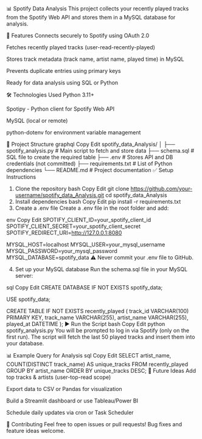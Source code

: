 📊 Spotify Data Analysis
This project collects your recently played tracks from the Spotify Web API and stores them in a MySQL database for analysis.

🚀 Features
Connects securely to Spotify using OAuth 2.0

Fetches recently played tracks (user-read-recently-played)

Stores track metadata (track name, artist name, played time) in MySQL

Prevents duplicate entries using primary keys

Ready for data analysis using SQL or Python

🛠️ Technologies Used
Python 3.11+

Spotipy - Python client for Spotify Web API

MySQL (local or remote)

python-dotenv for environment variable management

📁 Project Structure
graphql
Copy
Edit
spotify_data_Analysis/
│
├── spotify_analysis.py       # Main script to fetch and store data
├── schema.sql                # SQL file to create the required table
├── .env                      # Stores API and DB credentials (not committed)
├── requirements.txt          # List of Python dependencies
└── README.md                 # Project documentation
✅ Setup Instructions
1. Clone the repository
bash
Copy
Edit
git clone https://github.com/your-username/spotify_data_Analysis.git
cd spotify_data_Analysis
2. Install dependencies
bash
Copy
Edit
pip install -r requirements.txt
3. Create a .env file
Create a .env file in the root folder and add:

env
Copy
Edit
SPOTIFY_CLIENT_ID=your_spotify_client_id
SPOTIFY_CLIENT_SECRET=your_spotify_client_secret
SPOTIFY_REDIRECT_URI=http://127.0.0.1:8080

MYSQL_HOST=localhost
MYSQL_USER=your_mysql_username
MYSQL_PASSWORD=your_mysql_password
MYSQL_DATABASE=spotify_data
⚠️ Never commit your .env file to GitHub.

4. Set up your MySQL database
Run the schema.sql file in your MySQL server:

sql
Copy
Edit
CREATE DATABASE IF NOT EXISTS spotify_data;

USE spotify_data;

CREATE TABLE IF NOT EXISTS recently_played (
    track_id VARCHAR(100) PRIMARY KEY,
    track_name VARCHAR(255),
    artist_name VARCHAR(255),
    played_at DATETIME
);
▶️ Run the Script
bash
Copy
Edit
python spotify_analysis.py
You will be prompted to log in via Spotify (only on the first run). The script will fetch the last 50 played tracks and insert them into your database.

📊 Example Query for Analysis
sql
Copy
Edit
SELECT artist_name, COUNT(DISTINCT track_name) AS unique_tracks
FROM recently_played
GROUP BY artist_name
ORDER BY unique_tracks DESC;
🧪 Future Ideas
Add top tracks & artists (user-top-read scope)

Export data to CSV or Pandas for visualization

Build a Streamlit dashboard or use Tableau/Power BI

Schedule daily updates via cron or Task Scheduler

🤝 Contributing
Feel free to open issues or pull requests! Bug fixes and feature ideas welcome.


